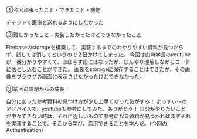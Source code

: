 ①今回頑張ったこと・できたこと・機能

チャットで画像を送れるようにしたかった

②難しかったこと・実装したかったけどできなかったこと

Firebaseのstorageを構築して、実装するまでのわかりやすい資料が見つからず、試しては消してというので２日かけてしまった。
今回は山﨑学長のyoutubeが一番分かりやすくて、ほぼ写す形にはなったが、ぼんやり理解しながらコードに落とし込むことができた。
画像をstorageに保存することはできたが、その画像をブラウザの画面に表示させたかったけどできなかった。

③前回の課題からの成長！

自分にあった参考資料の見つけ方が少し上手くなった気がする！
よっすぃ〜のアドバイスで、youtubeも参考にしてみた。ありがとう！
自分がやりたいことが中々できない時は、それに近しいもので参考になる資料が見つかればまずそれを実装することで、そこから学び、応用できることを学んだ。（今回のAuthentication)

